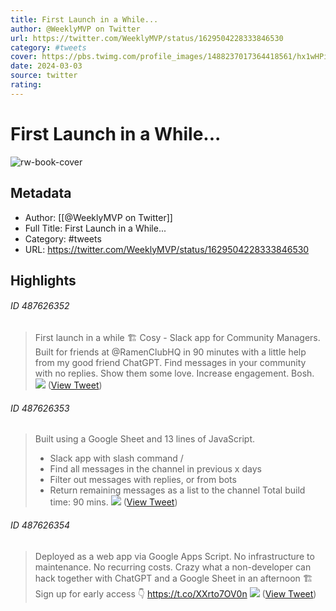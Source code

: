 ```yaml
---
title: First Launch in a While...
author: @WeeklyMVP on Twitter
url: https://twitter.com/WeeklyMVP/status/1629504228333846530
category: #tweets
cover: https://pbs.twimg.com/profile_images/1488237017364418561/hx1wHPiO.jpg
date: 2024-03-03
source: twitter
rating:
---
```

# First Launch in a While...

![rw-book-cover](https://pbs.twimg.com/profile_images/1488237017364418561/hx1wHPiO.jpg)

## Metadata
- Author: [[@WeeklyMVP on Twitter]]
- Full Title: First Launch in a While...
- Category: #tweets
- URL: https://twitter.com/WeeklyMVP/status/1629504228333846530

## Highlights
###### ID 487626352
> First launch in a while 🏗️
> Cosy - Slack app for Community Managers. Built for friends at @RamenClubHQ in 90 minutes with a little help from my good friend ChatGPT.
> Find messages in your community with no replies. Show them some love. Increase engagement. Bosh. 
> ![](https://pbs.twimg.com/media/Fp0pdL1aEAAqxhE.jpg) ([View Tweet](https://twitter.com/WeeklyMVP/status/1629504228333846530))
    
###### ID 487626353
> Built using a Google Sheet and 13 lines of JavaScript.
> - Slack app with slash command /
> - Find all messages in the channel in previous x days
> - Filter out messages with replies, or from bots
> - Return remaining messages as a list to the channel
> Total build time: 90 mins. 
> ![](https://pbs.twimg.com/media/Fp0pdzQaIAAyJFE.jpg) ([View Tweet](https://twitter.com/WeeklyMVP/status/1629504240363384834))
    
###### ID 487626354
> Deployed as a web app via Google Apps Script. No infrastructure to maintenance. No recurring costs.
> Crazy what a non-developer can hack together with ChatGPT and a Google Sheet in an afternoon 🏗️
> Sign up for early access 👇
> https://t.co/XXrto7OV0n 
> ![](https://pbs.twimg.com/media/Fp0pedIaYAAn1pC.jpg) ([View Tweet](https://twitter.com/WeeklyMVP/status/1629504251738345472))
    
